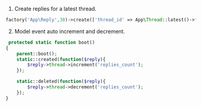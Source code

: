 1. Create replies for a latest thread.
```php
factory('App\Reply',30)->create(['thread_id' => App\Thread::latest()->first()->id]);
```

2. Model event auto increment and decrement.
```php
 protected static function boot()
{
    parent::boot();
    static::created(function($reply){
        $reply->thread->increment('replies_count');
    });

    static::deleted(function($reply){
        $reply->thread->decrement('replies_count');
    });
}
```